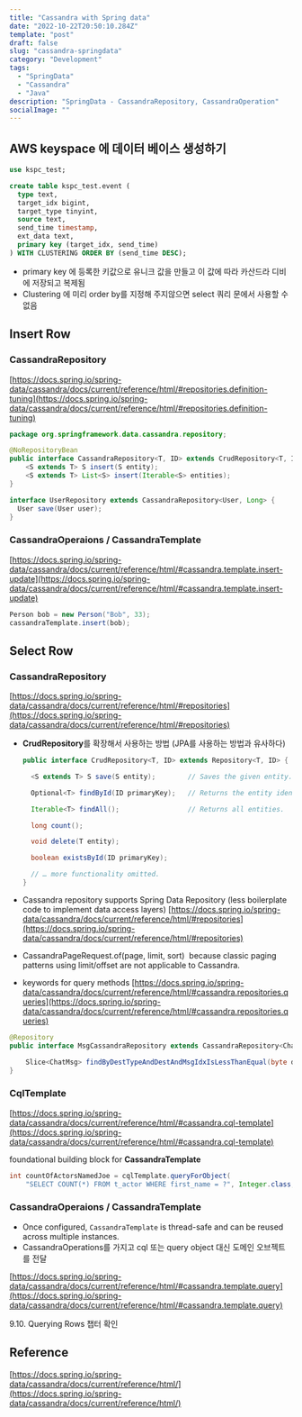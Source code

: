 ```yaml
---
title: "Cassandra with Spring data"
date: "2022-10-22T20:50:10.284Z"
template: "post"
draft: false
slug: "cassandra-springdata"
category: "Development"
tags:
  - "SpringData"
  - "Cassandra"
  - "Java"
description: "SpringData - CassandraRepository, CassandraOperation"
socialImage: ""
---
```


## AWS keyspace 에 데이터 베이스 생성하기

```sql
use kspc_test;

create table kspc_test.event (
  type text,
  target_idx bigint,
  target_type tinyint,
  source text,
  send_time timestamp,
  ext_data text,
  primary key (target_idx, send_time)
) WITH CLUSTERING ORDER BY (send_time DESC);
```

- primary key 에 등록한 키값으로 유니크 값을 만들고 이 값에 따라 카산드라 디비에 저장되고 복제됨
- Clustering 에 미리 order by를 지정해 주지않으면 select 쿼리 문에서 사용할 수 없음

## Insert Row

### CassandraRepository

[https://docs.spring.io/spring-data/cassandra/docs/current/reference/html/#repositories.definition-tuning](https://docs.spring.io/spring-data/cassandra/docs/current/reference/html/#repositories.definition-tuning)

```java
package org.springframework.data.cassandra.repository;

@NoRepositoryBean
public interface CassandraRepository<T, ID> extends CrudRepository<T, ID> {
	<S extends T> S insert(S entity);
	<S extends T> List<S> insert(Iterable<S> entities);
}
```

```java
interface UserRepository extends CassandraRepository<User, Long> {
  User save(User user);
}
```

### CassandraOperaions / CassandraTemplate

[https://docs.spring.io/spring-data/cassandra/docs/current/reference/html/#cassandra.template.insert-update](https://docs.spring.io/spring-data/cassandra/docs/current/reference/html/#cassandra.template.insert-update)

```java
Person bob = new Person("Bob", 33);
cassandraTemplate.insert(bob);
```

## Select Row

### CassandraRepository

[https://docs.spring.io/spring-data/cassandra/docs/current/reference/html/#repositories](https://docs.spring.io/spring-data/cassandra/docs/current/reference/html/#repositories)

- **CrudRepository**를 확장해서 사용하는 방법 (JPA를 사용하는 방법과 유사하다)
    
    ```java
    public interface CrudRepository<T, ID> extends Repository<T, ID> {
    
      <S extends T> S save(S entity);        // Saves the given entity.
    
      Optional<T> findById(ID primaryKey);   // Returns the entity identified by the given ID.
    
      Iterable<T> findAll();                 // Returns all entities.
    
      long count();                        
    
      void delete(T entity);               
    
      boolean existsById(ID primaryKey);   
    
      // … more functionality omitted.
    }
    ```
    
- Cassandra repository supports Spring Data Repository (less boilerplate code to implement data access layers)
[https://docs.spring.io/spring-data/cassandra/docs/current/reference/html/#repositories](https://docs.spring.io/spring-data/cassandra/docs/current/reference/html/#repositories)
- CassandraPageRequest.of(page, limit, sort)
 because classic paging patterns using limit/offset are not applicable to Cassandra.
- keywords for query methods
[https://docs.spring.io/spring-data/cassandra/docs/current/reference/html/#cassandra.repositories.queries](https://docs.spring.io/spring-data/cassandra/docs/current/reference/html/#cassandra.repositories.queries)

```java
@Repository
public interface MsgCassandraRepository extends CassandraRepository<ChatMsg, MsgKey> {

    Slice<ChatMsg> findByDestTypeAndDestAndMsgIdxIsLessThanEqual(byte destType, String dest, long startMsgIdx, CassandraPageRequest msg_idx);
}
```

### CqlTemplate

[https://docs.spring.io/spring-data/cassandra/docs/current/reference/html/#cassandra.cql-template](https://docs.spring.io/spring-data/cassandra/docs/current/reference/html/#cassandra.cql-template)

foundational building block for **CassandraTemplate**

```java
int countOfActorsNamedJoe = cqlTemplate.queryForObject(
    "SELECT COUNT(*) FROM t_actor WHERE first_name = ?", Integer.class, "Joe");
```

### CassandraOperaions / CassandraTemplate

- Once configured, `CassandraTemplate` is thread-safe and can be reused across multiple instances.
- CassandraOperations를 가지고 cql 또는 query object 대신 도메인 오브젝트를 전달

[https://docs.spring.io/spring-data/cassandra/docs/current/reference/html/#cassandra.template.query](https://docs.spring.io/spring-data/cassandra/docs/current/reference/html/#cassandra.template.query)

9.10. Querying Rows 챕터 확인

## Reference

[https://docs.spring.io/spring-data/cassandra/docs/current/reference/html/](https://docs.spring.io/spring-data/cassandra/docs/current/reference/html/)